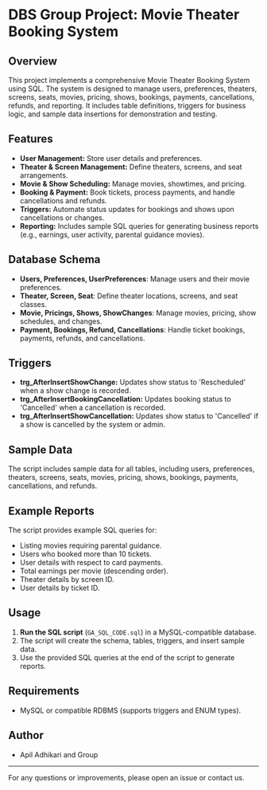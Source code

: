 # DBS Group Project: Movie Theater Booking System

## Overview
This project implements a comprehensive Movie Theater Booking System using SQL. The system is designed to manage users, preferences, theaters, screens, seats, movies, pricing, shows, bookings, payments, cancellations, refunds, and reporting. It includes table definitions, triggers for business logic, and sample data insertions for demonstration and testing.

## Features
- **User Management:** Store user details and preferences.
- **Theater & Screen Management:** Define theaters, screens, and seat arrangements.
- **Movie & Show Scheduling:** Manage movies, showtimes, and pricing.
- **Booking & Payment:** Book tickets, process payments, and handle cancellations and refunds.
- **Triggers:** Automate status updates for bookings and shows upon cancellations or changes.
- **Reporting:** Includes sample SQL queries for generating business reports (e.g., earnings, user activity, parental guidance movies).

## Database Schema
- **Users, Preferences, UserPreferences**: Manage users and their movie preferences.
- **Theater, Screen, Seat**: Define theater locations, screens, and seat classes.
- **Movie, Pricings, Shows, ShowChanges**: Manage movies, pricing, show schedules, and changes.
- **Payment, Bookings, Refund, Cancellations**: Handle ticket bookings, payments, refunds, and cancellations.

## Triggers
- **trg_AfterInsertShowChange:** Updates show status to 'Rescheduled' when a show change is recorded.
- **trg_AfterInsertBookingCancellation:** Updates booking status to 'Cancelled' when a cancellation is recorded.
- **trg_AfterInsertShowCancellation:** Updates show status to 'Cancelled' if a show is cancelled by the system or admin.

## Sample Data
The script includes sample data for all tables, including users, preferences, theaters, screens, seats, movies, pricing, shows, bookings, payments, cancellations, and refunds.

## Example Reports
The script provides example SQL queries for:
- Listing movies requiring parental guidance.
- Users who booked more than 10 tickets.
- User details with respect to card payments.
- Total earnings per movie (descending order).
- Theater details by screen ID.
- User details by ticket ID.

## Usage
1. **Run the SQL script** (`GA_SQL_CODE.sql`) in a MySQL-compatible database.
2. The script will create the schema, tables, triggers, and insert sample data.
3. Use the provided SQL queries at the end of the script to generate reports.

## Requirements
- MySQL or compatible RDBMS (supports triggers and ENUM types).

## Author
- Apil Adhikari and Group

---
For any questions or improvements, please open an issue or contact us.